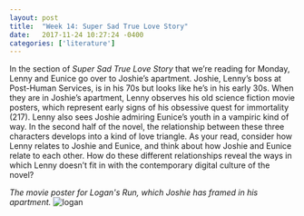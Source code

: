 ```yaml
---
layout: post
title:  "Week 14: Super Sad True Love Story"
date:   2017-11-24 10:27:24 -0400
categories: ['literature']
---
```

In the section of *Super Sad True Love Story* that we’re reading for Monday, Lenny and Eunice go over to Joshie’s apartment. Joshie, Lenny’s boss at Post-Human Services, is in his 70s but looks like he’s in his early 30s. When they are in Joshie’s apartment, Lenny observes his old science fiction movie posters, which represent early signs of his obsessive quest for immortality (217). Lenny also sees Joshie admiring Eunice’s youth in a vampiric kind of way. In the second half of the novel, the relationship between these three characters develops into a kind of love triangle. As your read, consider how Lenny relates to Joshie and Eunice, and think about how Joshie and Eunice relate to each other. How do these different relationships reveal the ways in which Lenny doesn’t fit in with the contemporary digital culture of the novel? 

*The movie poster for Logan's Run, which Joshie has framed in his apartment.*
![logan](http://www.gstatic.com/tv/thumb/movieposters/3947/p3947_p_v8_aa.jpg)